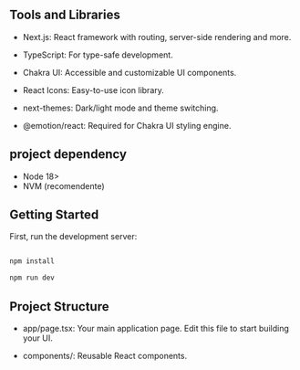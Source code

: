 

## Tools and Libraries
 - Next.js: React framework with routing, server-side rendering and more.

 - TypeScript: For type-safe development.

 - Chakra UI: Accessible and customizable UI components.

 - React Icons: Easy-to-use icon library.

 - next-themes: Dark/light mode and theme switching.

 - @emotion/react: Required for Chakra UI styling engine.

## project dependency
 - Node 18>
 - NVM (recomendente)

## Getting Started

First, run the development server:

```bash

npm install 

npm run dev

```

## Project Structure
 - app/page.tsx: Your main application page. Edit this file to start building your UI.

 - components/: Reusable React components.